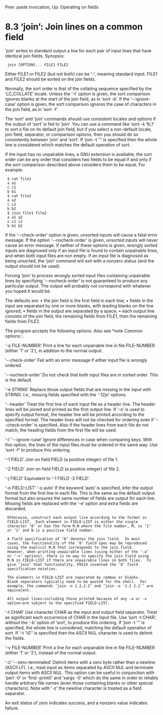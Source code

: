 Prev: paste invocation,  Up: Operating on fields

8.3 ‘join’: Join lines on a common field
========================================

‘join’ writes to standard output a line for each pair of input lines
that have identical join fields.  Synopsis:

     join [OPTION]... FILE1 FILE2

   Either FILE1 or FILE2 (but not both) can be ‘-’, meaning standard
input.  FILE1 and FILE2 should be sorted on the join fields.

   Normally, the sort order is that of the collating sequence specified
by the ‘LC_COLLATE’ locale.  Unless the ‘-t’ option is given, the sort
comparison ignores blanks at the start of the join field, as in ‘sort
-b’.  If the ‘--ignore-case’ option is given, the sort comparison
ignores the case of characters in the join field, as in ‘sort -f’.

   The ‘sort’ and ‘join’ commands should use consistent locales and
options if the output of ‘sort’ is fed to ‘join’.  You can use a command
like ‘sort -k 1b,1’ to sort a file on its default join field, but if you
select a non-default locale, join field, separator, or comparison
options, then you should do so consistently between ‘join’ and ‘sort’.
If ‘join -t ''’ is specified then the whole line is considered which
matches the default operation of sort.

   If the input has no unpairable lines, a GNU extension is available;
the sort order can be any order that considers two fields to be equal if
and only if the sort comparison described above considers them to be
equal.  For example:

     $ cat file1
     a a1
     c c1
     b b1
     $ cat file2
     a a2
     c c2
     b b2
     $ join file1 file2
     a a1 a2
     c c1 c2
     b b1 b2

   If the ‘--check-order’ option is given, unsorted inputs will cause a
fatal error message.  If the option ‘--nocheck-order’ is given, unsorted
inputs will never cause an error message.  If neither of these options
is given, wrongly sorted inputs are diagnosed only if an input file is
found to contain unpairable lines, and when both input files are non
empty.  If an input file is diagnosed as being unsorted, the ‘join’
command will exit with a nonzero status (and the output should not be
used).

   Forcing ‘join’ to process wrongly sorted input files containing
unpairable lines by specifying ‘--nocheck-order’ is not guaranteed to
produce any particular output.  The output will probably not correspond
with whatever you hoped it would be.

   The defaults are:
   • the join field is the first field in each line;
   • fields in the input are separated by one or more blanks, with
     leading blanks on the line ignored;
   • fields in the output are separated by a space;
   • each output line consists of the join field, the remaining fields
     from FILE1, then the remaining fields from FILE2.

   The program accepts the following options.  Also see *note Common
options::.

‘-a FILE-NUMBER’
     Print a line for each unpairable line in file FILE-NUMBER (either
     ‘1’ or ‘2’), in addition to the normal output.

‘--check-order’
     Fail with an error message if either input file is wrongly ordered.

‘--nocheck-order’
     Do not check that both input files are in sorted order.  This is
     the default.

‘-e STRING’
     Replace those output fields that are missing in the input with
     STRING.  I.e., missing fields specified with the ‘-12jo’ options.

‘--header’
     Treat the first line of each input file as a header line.  The
     header lines will be joined and printed as the first output line.
     If ‘-o’ is used to specify output format, the header line will be
     printed according to the specified format.  The header lines will
     not be checked for ordering even if ‘--check-order’ is specified.
     Also if the header lines from each file do not match, the heading
     fields from the first file will be used.

‘-i’
‘--ignore-case’
     Ignore differences in case when comparing keys.  With this option,
     the lines of the input files must be ordered in the same way.  Use
     ‘sort -f’ to produce this ordering.

‘-1 FIELD’
     Join on field FIELD (a positive integer) of file 1.

‘-2 FIELD’
     Join on field FIELD (a positive integer) of file 2.

‘-j FIELD’
     Equivalent to ‘-1 FIELD -2 FIELD’.

‘-o FIELD-LIST’
‘-o auto’
     If the keyword ‘auto’ is specified, infer the output format from
     the first line in each file.  This is the same as the default
     output format but also ensures the same number of fields are output
     for each line.  Missing fields are replaced with the ‘-e’ option
     and extra fields are discarded.

     Otherwise, construct each output line according to the format in
     FIELD-LIST.  Each element in FIELD-LIST is either the single
     character ‘0’ or has the form M.N where the file number, M, is ‘1’
     or ‘2’ and N is a positive field number.

     A field specification of ‘0’ denotes the join field.  In most
     cases, the functionality of the ‘0’ field spec may be reproduced
     using the explicit M.N that corresponds to the join field.
     However, when printing unpairable lines (using either of the ‘-a’
     or ‘-v’ options), there is no way to specify the join field using
     M.N in FIELD-LIST if there are unpairable lines in both files.  To
     give ‘join’ that functionality, POSIX invented the ‘0’ field
     specification notation.

     The elements in FIELD-LIST are separated by commas or blanks.
     Blank separators typically need to be quoted for the shell.  For
     example, the commands ‘join -o 1.2,2.2’ and ‘join -o '1.2 2.2'’ are
     equivalent.

     All output lines—including those printed because of any -a or -v
     option—are subject to the specified FIELD-LIST.

‘-t CHAR’
     Use character CHAR as the input and output field separator.  Treat
     as significant each occurrence of CHAR in the input file.  Use
     ‘sort -t CHAR’, without the ‘-b’ option of ‘sort’, to produce this
     ordering.  If ‘join -t ''’ is specified, the whole line is
     considered, matching the default operation of sort.  If ‘-t '\0'’
     is specified then the ASCII NUL character is used to delimit the
     fields.

‘-v FILE-NUMBER’
     Print a line for each unpairable line in file FILE-NUMBER (either
     ‘1’ or ‘2’), instead of the normal output.

‘-z’
‘--zero-terminated’
     Delimit items with a zero byte rather than a newline (ASCII LF).
     I.e., treat input as items separated by ASCII NUL and terminate
     output items with ASCII NUL. This option can be useful in
     conjunction with ‘perl -0’ or ‘find -print0’ and ‘xargs -0’ which
     do the same in order to reliably handle arbitrary file names (even
     those containing blanks or other special characters).  Note with
     ‘-z’ the newline character is treated as a field separator.

   An exit status of zero indicates success, and a nonzero value
indicates failure.

